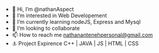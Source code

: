 - 👋 Hi, I’m @nathanAspect
- 👀 I’m interested in Web Developement
- 🌱 I’m currently learning nodeJS, Express and Mysql
- 💞️ I’m looking to collaborate
- 📫 How to reach me nathanantenehpersonal@gmail.com
- ⚓ Project Expirence C++ | JAVA | JS | HTML | CSS

<!---
nathanAspect/nathanAspect is a ✨ special ✨ repository because its `README.md` (this file) appears on your GitHub profile.
You can click the Preview link to take a look at your changes.
--->
